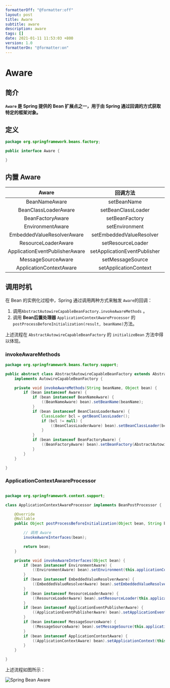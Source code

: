 ```yaml
---
formatterOff: "@formatter:off"
layout: post
title: Aware 
subtitle: aware 
description: aware 
tags: [] 
date: 2021-01-11 11:53:03 +800 
version: 1.0
formatterOn: "@formatter:on"
---
```


# Aware

## 简介

**`Aware` 是 Spring 提供的 Bean 扩展点之一，用于由 Spring 通过回调的方式获取特定的框架对象。**

## 定义

```java
package org.springframework.beans.factory;

public interface Aware {

}
```

## 内置 Aware

|             Aware              |           回调方法           |         框架对象          |
| :----------------------------: | :--------------------------: | :-----------------------: |
|         BeanNameAware          |         setBeanName          |         BeanName          |
|      BeanClassLoaderAware      |      setBeanClassLoader      |        ClassLoader        |
|        BeanFactoryAware        |        setBeanFactory        |        BeanFactory        |
|        EnvironmentAware        |        setEnvironment        |        Environment        |
|   EmbeddedValueResolverAware   |   setEmbeddedValueResolver   |    StringValueResolver    |
|      ResourceLoaderAware       |      setResourceLoader       |      ResourceLoader       |
| ApplicationEventPublisherAware | setApplicationEventPublisher | ApplicationEventPublisher |
|       MessageSourceAware       |       setMessageSource       |       MessageSource       |
|    ApplicationContextAware     |    setApplicationContext     |    ApplicationContext     |

## 调用时机

在 Bean 的实例化过程中，Spring 通过调用两种方式来触发 `Aware`的回调：

1. 调用`AbstractAutowireCapableBeanFactory.invokeAwareMethods` 。
2. 调用 **Bean后置处理器** `ApplicationContextAwareProcessor` 的 `postProcessBeforeInitialization(result, beanName)`方法。

上述流程在 `AbstractAutowireCapableBeanFactory` 的 `initializeBean` 方法中得以体现。

### invokeAwareMethods

```java
package org.springframework.beans.factory.support;

public abstract class AbstractAutowireCapableBeanFactory extends AbstractBeanFactory
    implements AutowireCapableBeanFactory {

    private void invokeAwareMethods(String beanName, Object bean) {
        if (bean instanceof Aware) {
            if (bean instanceof BeanNameAware) {
                ((BeanNameAware) bean).setBeanName(beanName);
            }
            if (bean instanceof BeanClassLoaderAware) {
                ClassLoader bcl = getBeanClassLoader();
                if (bcl != null) {
                    ((BeanClassLoaderAware) bean).setBeanClassLoader(bcl);
                }
            }
            if (bean instanceof BeanFactoryAware) {
                ((BeanFactoryAware) bean).setBeanFactory(AbstractAutowireCapableBeanFactory.this);
            }
        }
    }

}
```

### ApplicationContextAwareProcessor

```java

package org.springframework.context.support;

class ApplicationContextAwareProcessor implements BeanPostProcessor {

    @Override
    @Nullable
    public Object postProcessBeforeInitialization(Object bean, String beanName) throws BeansException {

        // 调用 Aware
        invokeAwareInterfaces(bean);

        return bean;
    }

    private void invokeAwareInterfaces(Object bean) {
        if (bean instanceof EnvironmentAware) {
            ((EnvironmentAware) bean).setEnvironment(this.applicationContext.getEnvironment());
        }
        if (bean instanceof EmbeddedValueResolverAware) {
            ((EmbeddedValueResolverAware) bean).setEmbeddedValueResolver(this.embeddedValueResolver);
        }
        if (bean instanceof ResourceLoaderAware) {
            ((ResourceLoaderAware) bean).setResourceLoader(this.applicationContext);
        }
        if (bean instanceof ApplicationEventPublisherAware) {
            ((ApplicationEventPublisherAware) bean).setApplicationEventPublisher(this.applicationContext);
        }
        if (bean instanceof MessageSourceAware) {
            ((MessageSourceAware) bean).setMessageSource(this.applicationContext);
        }
        if (bean instanceof ApplicationContextAware) {
            ((ApplicationContextAware) bean).setApplicationContext(this.applicationContext);
        }
    }

}
```

上述流程如图所示：

![Spring Bean Aware](http://processon.com/chart_image/5fa234e3e401fd1c7b83783f.png)
